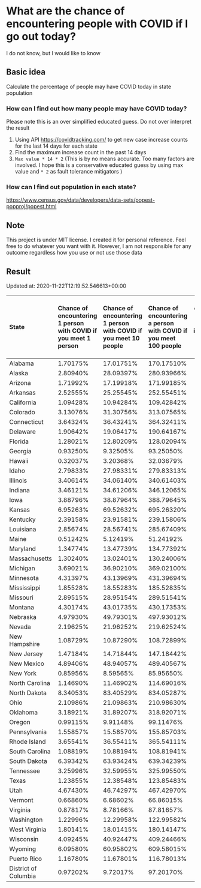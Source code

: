 # What are the chance of encountering people with COVID if I go out today?
I do not know, but I would like to know

## Basic idea
Calculate the percentage of people may have COVID today in state population

### How can I find out how many people may have COVID today?
Please note this is an over simplified educated guess. Do not over interpret the result 
1. Using API https://covidtracking.com/ to get new case increase counts for the last 14 days for each state
2. Find the maximum increase count in the past 14 days
3. `Max value * 14 * 2` (This is by no means accurate. Too many factors are involved. I hope this is a conservative educated guess by using max value and `* 2` as fault tolerance mitigators ) 

### How can I find out population in each state?
https://www.census.gov/data/developers/data-sets/popest-popproj/popest.html

## Note
This project is under MIT license. I created it for personal reference. Feel free to do whatever you want with it. However, I am not responsible for any outcome regardless how you use or not use those data 

## Result

 Updated at: 2020-11-22T12:19:52.546613+00:00

| State                | Chance of encountering 1 person with COVID if you meet 1 person   | Chance of encountering 1 person with COVID if you meet 10 people   | Chance of encountering a person with COVID if you meet 100 people   |   Max count of new case increase in the past 14 days |   Estimated people count with COVID |
|:---------------------|:------------------------------------------------------------------|:-------------------------------------------------------------------|:--------------------------------------------------------------------|-----------------------------------------------------:|------------------------------------:|
| Alabama              | 1.70175%                                                          | 17.01751%                                                          | 170.17510%                                                          |                                                 2980 |                               83440 |
| Alaska               | 2.80940%                                                          | 28.09397%                                                          | 280.93966%                                                          |                                                  734 |                               20552 |
| Arizona              | 1.71992%                                                          | 17.19918%                                                          | 171.99185%                                                          |                                                 4471 |                              125188 |
| Arkansas             | 2.52555%                                                          | 25.25545%                                                          | 252.55451%                                                          |                                                 2722 |                               76216 |
| California           | 1.09428%                                                          | 10.94284%                                                          | 109.42842%                                                          |                                                15442 |                              432376 |
| Colorado             | 3.13076%                                                          | 31.30756%                                                          | 313.07565%                                                          |                                                 6439 |                              180292 |
| Connecticut          | 3.64324%                                                          | 36.43241%                                                          | 364.32411%                                                          |                                                 4639 |                              129892 |
| Delaware             | 1.90642%                                                          | 19.06417%                                                          | 190.64167%                                                          |                                                  663 |                               18564 |
| Florida              | 1.28021%                                                          | 12.80209%                                                          | 128.02094%                                                          |                                                 9820 |                              274960 |
| Georgia              | 0.93250%                                                          | 9.32505%                                                           | 93.25050%                                                           |                                                 3536 |                               99008 |
| Hawaii               | 0.32037%                                                          | 3.20368%                                                           | 32.03679%                                                           |                                                  162 |                                4536 |
| Idaho                | 2.79833%                                                          | 27.98331%                                                          | 279.83313%                                                          |                                                 1786 |                               50008 |
| Illinois             | 3.40614%                                                          | 34.06140%                                                          | 340.61403%                                                          |                                                15415 |                              431620 |
| Indiana              | 3.46121%                                                          | 34.61206%                                                          | 346.12065%                                                          |                                                 8322 |                              233016 |
| Iowa                 | 3.88796%                                                          | 38.87964%                                                          | 388.79645%                                                          |                                                 4381 |                              122668 |
| Kansas               | 6.95263%                                                          | 69.52632%                                                          | 695.26320%                                                          |                                                 7234 |                              202552 |
| Kentucky             | 2.39158%                                                          | 23.91581%                                                          | 239.15806%                                                          |                                                 3816 |                              106848 |
| Louisiana            | 2.85674%                                                          | 28.56741%                                                          | 285.67409%                                                          |                                                 4743 |                              132804 |
| Maine                | 0.51242%                                                          | 5.12419%                                                           | 51.24192%                                                           |                                                  246 |                                6888 |
| Maryland             | 1.34774%                                                          | 13.47739%                                                          | 134.77392%                                                          |                                                 2910 |                               81480 |
| Massachusetts        | 1.30240%                                                          | 13.02401%                                                          | 130.24006%                                                          |                                                 3206 |                               89768 |
| Michigan             | 3.69021%                                                          | 36.90210%                                                          | 369.02100%                                                          |                                                13162 |                              368536 |
| Minnesota            | 4.31397%                                                          | 43.13969%                                                          | 431.39694%                                                          |                                                 8689 |                              243292 |
| Mississippi          | 1.85528%                                                          | 18.55283%                                                          | 185.52835%                                                          |                                                 1972 |                               55216 |
| Missouri             | 2.89515%                                                          | 28.95154%                                                          | 289.51541%                                                          |                                                 6346 |                              177688 |
| Montana              | 4.30174%                                                          | 43.01735%                                                          | 430.17353%                                                          |                                                 1642 |                               45976 |
| Nebraska             | 4.97930%                                                          | 49.79301%                                                          | 497.93012%                                                          |                                                 3440 |                               96320 |
| Nevada               | 2.19625%                                                          | 21.96252%                                                          | 219.62524%                                                          |                                                 2416 |                               67648 |
| New Hampshire        | 1.08729%                                                          | 10.87290%                                                          | 108.72899%                                                          |                                                  528 |                               14784 |
| New Jersey           | 1.47184%                                                          | 14.71844%                                                          | 147.18442%                                                          |                                                 4669 |                              130732 |
| New Mexico           | 4.89406%                                                          | 48.94057%                                                          | 489.40567%                                                          |                                                 3665 |                              102620 |
| New York             | 0.85956%                                                          | 8.59565%                                                           | 85.95650%                                                           |                                                 5972 |                              167216 |
| North Carolina       | 1.14690%                                                          | 11.46902%                                                          | 114.69016%                                                          |                                                 4296 |                              120288 |
| North Dakota         | 8.34053%                                                          | 83.40529%                                                          | 834.05287%                                                          |                                                 2270 |                               63560 |
| Ohio                 | 2.10986%                                                          | 21.09863%                                                          | 210.98630%                                                          |                                                 8808 |                              246624 |
| Oklahoma             | 3.18921%                                                          | 31.89207%                                                          | 318.92071%                                                          |                                                 4507 |                              126196 |
| Oregon               | 0.99115%                                                          | 9.91148%                                                           | 99.11476%                                                           |                                                 1493 |                               41804 |
| Pennsylvania         | 1.55857%                                                          | 15.58570%                                                          | 155.85703%                                                          |                                                 7126 |                              199528 |
| Rhode Island         | 3.65541%                                                          | 36.55411%                                                          | 365.54111%                                                          |                                                 1383 |                               38724 |
| South Carolina       | 1.08819%                                                          | 10.88194%                                                          | 108.81941%                                                          |                                                 2001 |                               56028 |
| South Dakota         | 6.39342%                                                          | 63.93424%                                                          | 639.34239%                                                          |                                                 2020 |                               56560 |
| Tennessee            | 3.25996%                                                          | 32.59955%                                                          | 325.99550%                                                          |                                                 7951 |                              222628 |
| Texas                | 1.23855%                                                          | 12.38548%                                                          | 123.85483%                                                          |                                                12826 |                              359128 |
| Utah                 | 4.67430%                                                          | 46.74297%                                                          | 467.42970%                                                          |                                                 5352 |                              149856 |
| Vermont              | 0.66860%                                                          | 6.68602%                                                           | 66.86015%                                                           |                                                  149 |                                4172 |
| Virginia             | 0.87817%                                                          | 8.78166%                                                           | 87.81657%                                                           |                                                 2677 |                               74956 |
| Washington           | 1.22996%                                                          | 12.29958%                                                          | 122.99582%                                                          |                                                 3345 |                               93660 |
| West Virginia        | 1.80141%                                                          | 18.01415%                                                          | 180.14147%                                                          |                                                 1153 |                               32284 |
| Wisconsin            | 4.09245%                                                          | 40.92447%                                                          | 409.24466%                                                          |                                                 8510 |                              238280 |
| Wyoming              | 6.09580%                                                          | 60.95802%                                                          | 609.58015%                                                          |                                                 1260 |                               35280 |
| Puerto Rico          | 1.16780%                                                          | 11.67801%                                                          | 116.78013%                                                          |                                                 1332 |                               37296 |
| District of Columbia | 0.97202%                                                          | 9.72017%                                                           | 97.20170%                                                           |                                                  245 |                                6860 |